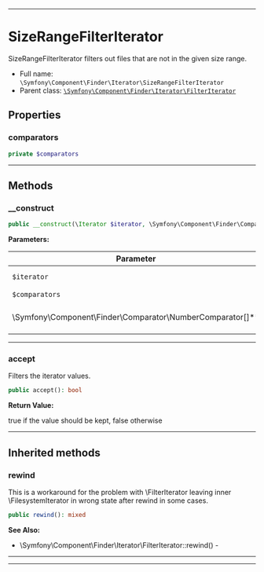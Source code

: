 ***

# SizeRangeFilterIterator

SizeRangeFilterIterator filters out files that are not in the given size range.

* Full name: `\Symfony\Component\Finder\Iterator\SizeRangeFilterIterator`
* Parent class: [`\Symfony\Component\Finder\Iterator\FilterIterator`](./FilterIterator.md)

## Properties

### comparators

```php
private $comparators
```

***

## Methods

### __construct

```php
public __construct(\Iterator $iterator, \Symfony\Component\Finder\Comparator\NumberComparator[] $comparators): mixed
```

**Parameters:**

| Parameter | Type | Description |
|-----------|------|-------------|
| `$iterator` | **\Iterator** | The Iterator to filter |
| `$comparators` | **
\Symfony\Component\Finder\Comparator\NumberComparator[]** | An array of NumberComparator instances |

***

### accept

Filters the iterator values.

```php
public accept(): bool
```

**Return Value:**

true if the value should be kept, false otherwise



***

## Inherited methods

### rewind

This is a workaround for the problem with \FilterIterator leaving inner \FilesystemIterator in wrong state after rewind
in some cases.

```php
public rewind(): mixed
```

**See Also:**

* \Symfony\Component\Finder\Iterator\FilterIterator::rewind() -

***


***

